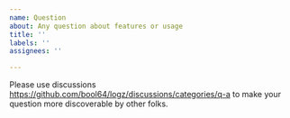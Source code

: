 ```yaml
---
name: Question
about: Any question about features or usage
title: ''
labels: ''
assignees: ''

---
```


Please use discussions https://github.com/bool64/logz/discussions/categories/q-a to make your question more discoverable by other folks.
